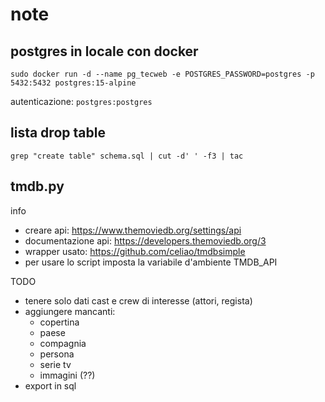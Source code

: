 # note

## postgres in locale con docker
```
sudo docker run -d --name pg_tecweb -e POSTGRES_PASSWORD=postgres -p 5432:5432 postgres:15-alpine
```

autenticazione: `postgres:postgres`

## lista drop table
```
grep "create table" schema.sql | cut -d' ' -f3 | tac
```

## tmdb.py

info
- creare api: https://www.themoviedb.org/settings/api
- documentazione api: https://developers.themoviedb.org/3
- wrapper usato: https://github.com/celiao/tmdbsimple
- per usare lo script imposta la variabile d'ambiente TMDB_API

TODO
- tenere solo dati cast e crew di interesse (attori, regista)
- aggiungere mancanti:
	- copertina
	- paese
	- compagnia
	- persona
	- serie tv
	- immagini (??)
- export in sql
